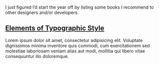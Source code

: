 I just figured I’d start the year off by listing some books I recommend to other designers and/or developers.

## [Elements of Typographic Style](#)

Lorem ipsum dolor sit amet, consectetur adipisicing elit. Voluptate dignissimos minima inventore quis commodi, cum exercitationem sed molestiae laboriosam veniam alias aut modi, mollitia qui libero vitae consequuntur illo doloremque.